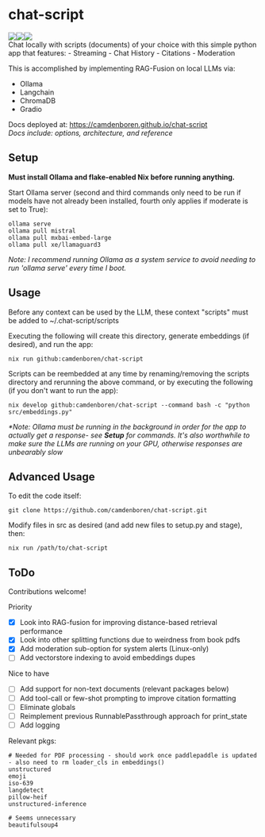 # chat-script
<a>
    <img src="https://img.shields.io/badge/Powered_by_Nix-grey?logo=nixOS&logoColor=white"><img src="https://img.shields.io/badge/linux-grey?logo=Linux&logoColor=white"><img src="https://img.shields.io/badge/macOS-grey?logo=Apple">
</a><br>
Chat locally with scripts (documents) of your choice with this simple python app that features: 
- Streaming
- Chat History
- Citations
- Moderation

This is accomplished by implementing RAG-Fusion on local LLMs via:
- Ollama
- Langchain
- ChromaDB
- Gradio

Docs deployed at: https://camdenboren.github.io/chat-script<br>
<i>Docs include: options, architecture, and reference</i>

## Setup
<b>Must install Ollama and flake-enabled Nix before running anything.</b>

Start Ollama server (second and third commands only need to be run if models have not already been installed, fourth only applies if moderate is set to True):

    ollama serve
    ollama pull mistral
    ollama pull mxbai-embed-large
    ollama pull xe/llamaguard3

<i>Note: I recommend running Ollama as a system service to avoid needing to run 'ollama serve' every time I boot.</i>

## Usage
Before any context can be used by the LLM, these context "scripts" must be added to ~/.chat-script/scripts

Executing the following will create this directory, generate embeddings (if desired), and run the app:

    nix run github:camdenboren/chat-script

Scripts can be reembedded at any time by renaming/removing the scripts directory and rerunning the above command, or by executing the following (if you don't want to run the app):

    nix develop github:camdenboren/chat-script --command bash -c "python src/embeddings.py"

<i>*Note: Ollama must be running in the background in order for the app to actually get a response- see <b>Setup</b> for commands. It's also worthwhile to make sure the LLMs are running on your GPU, otherwise responses are unbearably slow</i>

## Advanced Usage
To edit the code itself:

    git clone https://github.com/camdenboren/chat-script.git

Modify files in src as desired (and add new files to setup.py and stage), then:

    nix run /path/to/chat-script

## ToDo
Contributions welcome!

Priority
- [x] Look into RAG-fusion for improving distance-based retrieval performance
- [x] Look into other splitting functions due to weirdness from book pdfs
- [x] Add moderation sub-option for system alerts (Linux-only)
- [ ] Add vectorstore indexing to avoid embeddings dupes

Nice to have
- [ ] Add support for non-text documents (relevant packages below)
- [ ] Add tool-call or few-shot prompting to improve citation formatting
- [ ] Eliminate globals
- [ ] Reimplement previous RunnablePassthrough approach for print_state
- [ ] Add logging

Relevant pkgs:

    # Needed for PDF processing - should work once paddlepaddle is updated - also need to rm loader_cls in embeddings()
    unstructured
    emoji
    iso-639
    langdetect
    pillow-heif
    unstructured-inference

    # Seems unnecessary
    beautifulsoup4
</details>